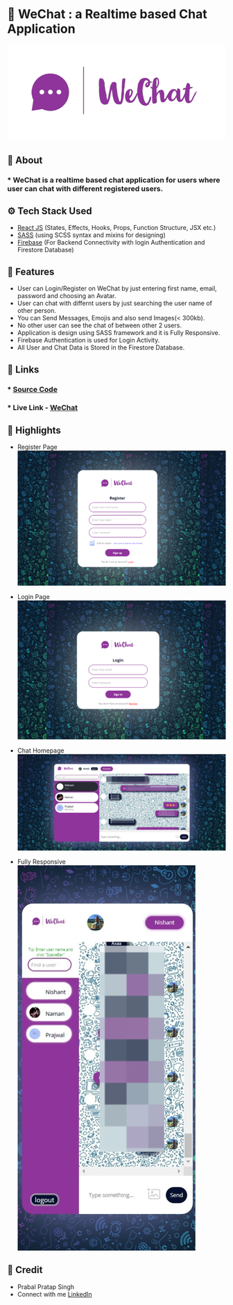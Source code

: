 # 💬 WeChat : a Realtime based Chat Application
![a](./src/img/WeChat.png)

## 🔰 About
### * WeChat is a realtime based chat application for users where user can chat with different registered users.

## ⚙️ Tech Stack Used
- [React JS](https://reactjs.org/) (States, Effects, Hooks, Props, Function Structure, JSX etc.)
- [SASS](https://sass-lang.com/) (using SCSS syntax and mixins for designing)
- [Firebase](https://firebase.google.com/) (For Backend Connectivity with login Authentication and Firestore Database)

## 🌟 Features
- User can Login/Register on WeChat by just entering first name, email, password and choosing an Avatar.
- User can chat with differnt users by just searching the user name of other person.
- You can Send Messages, Emojis and also send Images(< 300kb).
- No other user can see the chat of between other 2 users.
- Application is design using SASS framework and it is Fully Responsive.
- Firebase Authentication is used for Login Activity.
- All User and Chat Data is Stored in the Firestore Database.

## 🔗 Links
### * [Source Code](https://github.com/Vikas350/WeChat)
### * Live Link - [WeChat](https://vikas-wechat.netlify.app/)

## 🔶 Highlights
- Register Page
![a](./pics/register.png)

- Login Page
![b](./pics/login.png)

- Chat Homepage
![c](./pics/chat.jpeg)

- Fully Responsive
![d](./pics/phone_chat.jpeg)

## 📄 Credit
- Prabal Pratap Singh
- Connect with me [LinkedIn](https://www.linkedin.com/in/prabal-pratap-singh-36a4021aa/)

